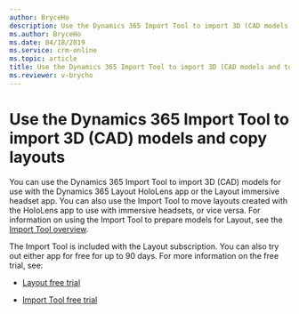 ```yaml
---
author: BryceHo
description: Use the Dynamics 365 Import Tool to import 3D (CAD models and to copy layouts between HoloLens and immersive headsets
ms.author: BryceHo
ms.date: 04/18/2019
ms.service: crm-online
ms.topic: article
title: Use the Dynamics 365 Import Tool to import 3D (CAD models and to copy layouts between HoloLens and immersive headsets
ms.reviewer: v-brycho
---
```


# Use the Dynamics 365 Import Tool to import 3D (CAD) models and copy layouts

You can use the Dynamics 365 Import Tool to import 3D (CAD) models for use with the Dynamics 365 Layout HoloLens app or the Layout 
immersive headset app. You can also use the Import Tool to move layouts created with the HoloLens app to use with immersive headsets, 
or vice versa. For information on using the Import Tool to prepare models for Layout, see the 
[Import Tool overview](https://docs.microsoft.com/en-us/dynamics365/mixed-reality/import-tool).

The Import Tool is included with the Layout subscription. You can also try out either app for free for up to 90 days. For more information on the free trial, see:

- [Layout free trial](try-layout-free.md)

- [Import Tool free trial](https://docs.microsoft.com/en-us/dynamics365/mixed-reality/import-tool/try-import-tool-free)


